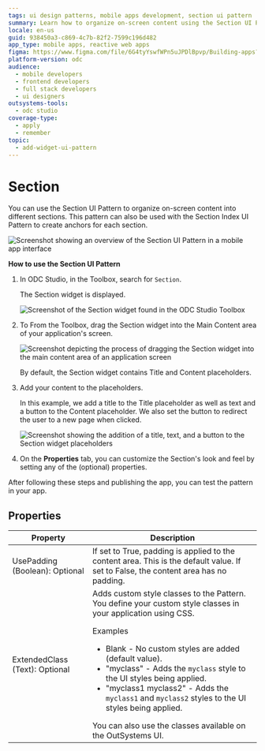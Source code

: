 ```yaml
---
tags: ui design patterns, mobile apps development, section ui pattern
summary: Learn how to organize on-screen content using the Section UI Pattern in OutSystems Developer Cloud (ODC).
locale: en-us
guid: 938450a3-c869-4c7b-82f2-7599c196d482
app_type: mobile apps, reactive web apps
figma: https://www.figma.com/file/6G4tyYswfWPn5uJPDlBpvp/Building-apps?type=design&node-id=3203%3A11352&t=ZwHw8hXeFhwYsO5V-1
platform-version: odc
audience:
  - mobile developers
  - frontend developers
  - full stack developers
  - ui designers
outsystems-tools:
  - odc studio
coverage-type:
  - apply
  - remember
topic:
  - add-widget-ui-pattern
---
```


# Section

You can use the Section UI Pattern to organize on-screen content into different sections. This pattern can also be used with the Section Index UI Pattern to create anchors for each section.

![Screenshot showing an overview of the Section UI Pattern in a mobile app interface](images/section-5-ss.png "Section UI Pattern Overview")

**How to use the Section UI Pattern**

1. In ODC Studio, in the Toolbox, search for `Section`.
  
    The Section widget is displayed.

    ![Screenshot of the Section widget found in the ODC Studio Toolbox](images/section-1-ss.png "Section Widget in ODC Studio Toolbox")

1. To From the Toolbox, drag the Section widget into the Main Content area of your application's screen.

    ![Screenshot depicting the process of dragging the Section widget into the main content area of an application screen](images/section-2-ss.png "Dragging Section Widget into Main Content Area")

    By default, the Section widget contains Title and Content placeholders.

1. Add your content to the placeholders.

    In this example, we add a title to the Title placeholder as well as  text and a button to the Content placeholder. We also set the button to redirect the user to a new page when clicked.

    ![Screenshot showing the addition of a title, text, and a button to the Section widget placeholders](images/section-3-ss.png "Adding Content to Section Widget Placeholders")

1. On the **Properties** tab, you can customize the Section's look and feel by setting any of the (optional) properties.

After following these steps and publishing the app, you can test the pattern in your app.

## Properties

| Property                       | Description                                                                                                                                                                                                                                                                                                                                                                                                                                                                                                                                                                                                            |
|--------------------------------|------------------------------------------------------------------------------------------------------------------------------------------------------------------------------------------------------------------------------------------------------------------------------------------------------------------------------------------------------------------------------------------------------------------------------------------------------------------------------------------------------------------------------------------------------------------------------------------------------------------------|
| UsePadding (Boolean): Optional | If set to True, padding is applied to the content area. This is the default value. If set to False, the content area has no padding.                                                                                                                                                                                                                                                                                                                                                                                                                                                                                   |
| ExtendedClass (Text): Optional | Adds custom style classes to the Pattern. You define your custom style classes in your application using CSS. <p>Examples <ul><li>Blank - No custom styles are added (default value).</li><li>"myclass" - Adds the ``myclass`` style to the UI styles being applied.</li><li>"myclass1 myclass2" - Adds the ``myclass1`` and ``myclass2`` styles to the UI styles being applied.</li></ul></p>You can also use the classes available on the OutSystems UI. |
